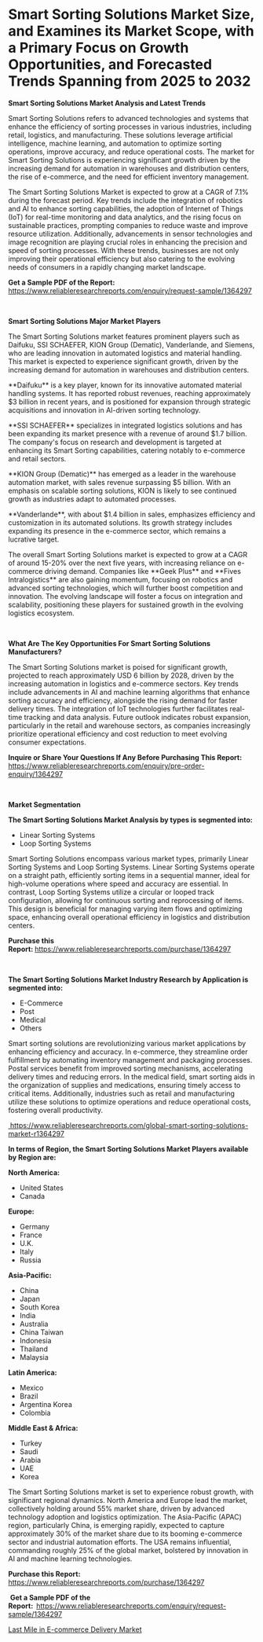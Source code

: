 <p><h1>Smart Sorting Solutions Market Size, and Examines its Market Scope, with a Primary Focus on Growth Opportunities, and Forecasted Trends Spanning from 2025 to 2032</h1></p><p><strong>Smart Sorting Solutions Market Analysis and Latest Trends</strong></p>
<p><p>Smart Sorting Solutions refers to advanced technologies and systems that enhance the efficiency of sorting processes in various industries, including retail, logistics, and manufacturing. These solutions leverage artificial intelligence, machine learning, and automation to optimize sorting operations, improve accuracy, and reduce operational costs. The market for Smart Sorting Solutions is experiencing significant growth driven by the increasing demand for automation in warehouses and distribution centers, the rise of e-commerce, and the need for efficient inventory management.</p><p>The Smart Sorting Solutions Market is expected to grow at a CAGR of 7.1% during the forecast period. Key trends include the integration of robotics and AI to enhance sorting capabilities, the adoption of Internet of Things (IoT) for real-time monitoring and data analytics, and the rising focus on sustainable practices, prompting companies to reduce waste and improve resource utilization. Additionally, advancements in sensor technologies and image recognition are playing crucial roles in enhancing the precision and speed of sorting processes. With these trends, businesses are not only improving their operational efficiency but also catering to the evolving needs of consumers in a rapidly changing market landscape.</p></p>
<p><strong>Get a Sample PDF of the Report:&nbsp;</strong> <a href="https://www.reliableresearchreports.com/enquiry/request-sample/1364297?utm_campaign=2930&utm_medium=2&utm_source=Github&utm_content=ia&utm_term=11032025&utm_id=smart-sorting-solutions">https://www.reliableresearchreports.com/enquiry/request-sample/1364297</a></p>
<p>&nbsp;</p>
<p><strong>Smart Sorting Solutions Major Market Players</strong></p>
<p><p>The Smart Sorting Solutions market features prominent players such as Daifuku, SSI SCHAEFER, KION Group (Dematic), Vanderlande, and Siemens, who are leading innovation in automated logistics and material handling. This market is expected to experience significant growth, driven by the increasing demand for automation in warehouses and distribution centers.</p><p>**Daifuku** is a key player, known for its innovative automated material handling systems. It has reported robust revenues, reaching approximately $3 billion in recent years, and is positioned for expansion through strategic acquisitions and innovation in AI-driven sorting technology.</p><p>**SSI SCHAEFER** specializes in integrated logistics solutions and has been expanding its market presence with a revenue of around $1.7 billion. The company's focus on research and development is targeted at enhancing its Smart Sorting capabilities, catering notably to e-commerce and retail sectors.</p><p>**KION Group (Dematic)** has emerged as a leader in the warehouse automation market, with sales revenue surpassing $5 billion. With an emphasis on scalable sorting solutions, KION is likely to see continued growth as industries adapt to automated processes.</p><p>**Vanderlande**, with about $1.4 billion in sales, emphasizes efficiency and customization in its automated solutions. Its growth strategy includes expanding its presence in the e-commerce sector, which remains a lucrative target.</p><p>The overall Smart Sorting Solutions market is expected to grow at a CAGR of around 15-20% over the next five years, with increasing reliance on e-commerce driving demand. Companies like **Geek Plus** and **Fives Intralogistics** are also gaining momentum, focusing on robotics and advanced sorting technologies, which will further boost competition and innovation. The evolving landscape will foster a focus on integration and scalability, positioning these players for sustained growth in the evolving logistics ecosystem.</p></p>
<p>&nbsp;</p>
<p><strong>What Are The Key Opportunities For Smart Sorting Solutions Manufacturers?</strong></p>
<p><p>The Smart Sorting Solutions market is poised for significant growth, projected to reach approximately USD 6 billion by 2028, driven by the increasing automation in logistics and e-commerce sectors. Key trends include advancements in AI and machine learning algorithms that enhance sorting accuracy and efficiency, alongside the rising demand for faster delivery times. The integration of IoT technologies further facilitates real-time tracking and data analysis. Future outlook indicates robust expansion, particularly in the retail and warehouse sectors, as companies increasingly prioritize operational efficiency and cost reduction to meet evolving consumer expectations.</p></p>
<p><strong>Inquire or Share Your Questions If Any Before Purchasing This Report:</strong> <a href="https://www.reliableresearchreports.com/enquiry/pre-order-enquiry/1364297?utm_campaign=2930&utm_medium=2&utm_source=Github&utm_content=ia&utm_term=11032025&utm_id=smart-sorting-solutions">https://www.reliableresearchreports.com/enquiry/pre-order-enquiry/1364297</a></p>
<p>&nbsp;</p>
<p><strong>Market Segmentation</strong></p>
<p><strong>The Smart Sorting Solutions Market Analysis by types is segmented into:</strong></p>
<p><ul><li>Linear Sorting Systems</li><li>Loop Sorting Systems</li></ul></p>
<p><p>Smart Sorting Solutions encompass various market types, primarily Linear Sorting Systems and Loop Sorting Systems. Linear Sorting Systems operate on a straight path, efficiently sorting items in a sequential manner, ideal for high-volume operations where speed and accuracy are essential. In contrast, Loop Sorting Systems utilize a circular or looped track configuration, allowing for continuous sorting and reprocessing of items. This design is beneficial for managing varying item flows and optimizing space, enhancing overall operational efficiency in logistics and distribution centers.</p></p>
<p><strong>Purchase this Report:&nbsp;</strong><a href="https://www.reliableresearchreports.com/purchase/1364297?utm_campaign=2930&utm_medium=2&utm_source=Github&utm_content=ia&utm_term=11032025&utm_id=smart-sorting-solutions">https://www.reliableresearchreports.com/purchase/1364297</a></p>
<p>&nbsp;</p>
<p><strong>The Smart Sorting Solutions Market Industry Research by Application is segmented into:</strong></p>
<p><ul><li>E-Commerce</li><li>Post</li><li>Medical</li><li>Others</li></ul></p>
<p><p>Smart sorting solutions are revolutionizing various market applications by enhancing efficiency and accuracy. In e-commerce, they streamline order fulfillment by automating inventory management and packaging processes. Postal services benefit from improved sorting mechanisms, accelerating delivery times and reducing errors. In the medical field, smart sorting aids in the organization of supplies and medications, ensuring timely access to critical items. Additionally, industries such as retail and manufacturing utilize these solutions to optimize operations and reduce operational costs, fostering overall productivity.</p></p>
<p><a href="https://www.reliableresearchreports.com/global-smart-sorting-solutions-market-r1364297?utm_campaign=2930&utm_medium=2&utm_source=Github&utm_content=ia&utm_term=11032025&utm_id=smart-sorting-solutions">&nbsp;https://www.reliableresearchreports.com/global-smart-sorting-solutions-market-r1364297</a></p>
<p><strong>In terms of Region, the Smart Sorting Solutions Market Players available by Region are:</strong></p>
<p>
    <p> <strong> North America: </strong>
        <ul>
            <li>United States</li>
            <li>Canada</li>
        </ul>
        </p> 
    <p> <strong> Europe: </strong>
        <ul>
            <li>Germany</li>
            <li>France</li>
            <li>U.K.</li>
            <li>Italy</li>
            <li>Russia</li>
        </ul>
        </p> 
    <p> <strong> Asia-Pacific: </strong>
        <ul>
            <li>China</li>
            <li>Japan</li>
            <li>South Korea</li>
            <li>India</li>
            <li>Australia</li>
            <li>China Taiwan</li>
            <li>Indonesia</li>
            <li>Thailand</li>
            <li>Malaysia</li>
        </ul>
        </p> 
    <p> <strong> Latin America: </strong>
        <ul>
            <li>Mexico</li>
            <li>Brazil</li>
            <li>Argentina Korea</li>
            <li>Colombia</li>
        </ul>
        </p> 
    <p> <strong> Middle East & Africa: </strong>
        <ul>
            <li>Turkey</li>
            <li>Saudi</li>
            <li>Arabia</li>
            <li>UAE</li>
            <li>Korea</li>
        </ul>
    </p>
    </p>
<p><p>The Smart Sorting Solutions market is set to experience robust growth, with significant regional dynamics. North America and Europe lead the market, collectively holding around 55% market share, driven by advanced technology adoption and logistics optimization. The Asia-Pacific (APAC) region, particularly China, is emerging rapidly, expected to capture approximately 30% of the market share due to its booming e-commerce sector and industrial automation efforts. The USA remains influential, commanding roughly 25% of the global market, bolstered by innovation in AI and machine learning technologies.</p></p>
<p><strong>Purchase this Report: </strong><a href="https://www.reliableresearchreports.com/purchase/1364297?utm_campaign=2930&utm_medium=2&utm_source=Github&utm_content=ia&utm_term=11032025&utm_id=smart-sorting-solutions">https://www.reliableresearchreports.com/purchase/1364297</a></p>
<p>&nbsp;<strong>Get a Sample PDF of the Report:&nbsp;&nbsp;</strong><a href="https://www.reliableresearchreports.com/enquiry/request-sample/1364297?utm_campaign=2930&utm_medium=2&utm_source=Github&utm_content=ia&utm_term=11032025&utm_id=smart-sorting-solutions">https://www.reliableresearchreports.com/enquiry/request-sample/1364297</a></p>
<p><strong></strong></p>
<p><p><a href="https://github.com/geyangvayora/Market-Research-Report-List-1/blob/main/last-mile-in-e-commerce-delivery-market.md?utm_campaign=2930&utm_medium=2&utm_source=Github&utm_content=ia&utm_term=11032025&utm_id=smart-sorting-solutions">Last Mile in E-commerce Delivery Market</a></p></p>